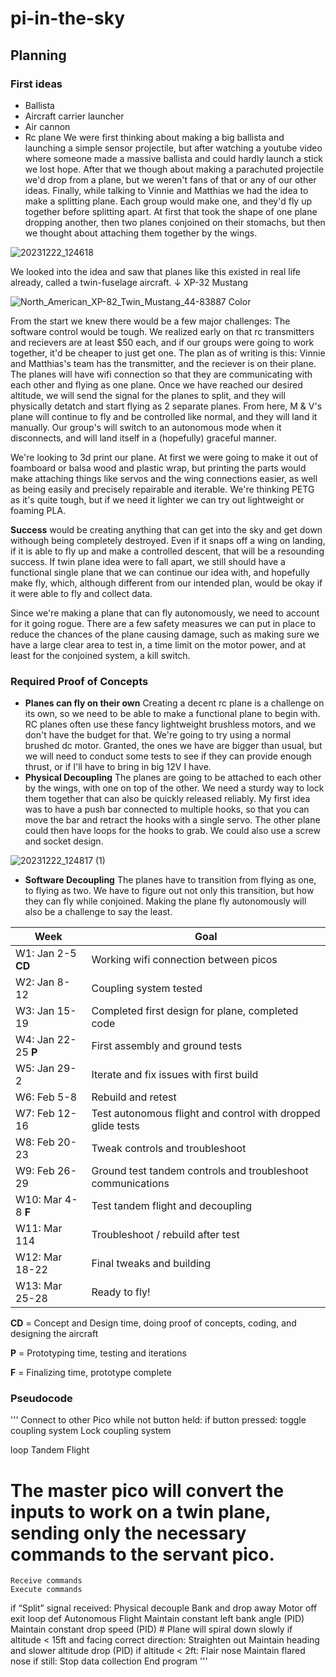 # pi-in-the-sky

## Planning
### First ideas
- Ballista
- Aircraft carrier launcher
- Air cannon
- Rc plane
We were first thinking about making a big ballista and launching a simple sensor projectile, but after watching a youtube video where someone made a massive ballista and could hardly launch a stick we lost hope.
After that we though about making a parachuted projectile we'd drop from a plane, but we weren't fans of that or any of our other ideas.
Finally, while talking to Vinnie and Matthias we had the idea to make a splitting plane. Each group would make one, and they'd fly up together before splitting apart. At first that took the shape of one plane dropping another, then two planes conjoined on their stomachs, but then we thought about attaching them together by the wings.

![20231222_124618](https://github.com/Avanhoo/pi-in-the-sky/assets/113116247/0d76d982-8dc1-4656-b559-26f81509c28d)

We looked into the idea and saw that planes like this existed in real life already, called a twin-fuselage aircraft.     ↓ XP-32 Mustang

![North_American_XP-82_Twin_Mustang_44-83887 Color](https://github.com/Avanhoo/pi-in-the-sky/assets/113116247/ec0e30a9-d397-42a5-8819-e2bb1b982c01)

From the start we knew there would be a few major challenges: 
The software control would be tough. We realized early on that rc transmitters and recievers are at least $50 each, and if our groups were going to work together, it'd be cheaper to just get one. The plan as of writing is this: Vinnie and Matthias's team has the transmitter, and the reciever is on their plane. The planes will have wifi connection so that they are communicating with each other and flying as one plane. Once we have reached our desired altitude, we will send the signal for the planes to split, and they will physically detatch and start flying as 2 separate planes. From here, M & V's plane will continue to fly and be controlled like normal, and they will land it manually. Our group's will switch to an autonomous mode when it disconnects, and will land itself in a (hopefully) graceful manner. 

We're looking to 3d print our plane. At first we were going to make it out of foamboard or balsa wood and plastic wrap, but printing the parts would make attaching things like servos and the wing connections easier, as well as being easily and precisely repairable and iterable. We're thinking PETG as it's quite tough, but if we need it lighter we can try out lightweight or foaming PLA.

**Success** would be creating anything that can get into the sky and get down withough being completely destroyed. Even if it snaps off a wing on landing, if it is able to fly up and make a controlled descent, that will be a resounding success. If twin plane idea were to fall apart, we still should have a functional single plane that we can continue our idea with, and hopefully make fly, which, although different from our intended plan, would be okay if it were able to fly and collect data.

Since we're making a plane that can fly autonomously, we need to account for it going rogue. There are a few safety measures we can put in place to reduce the chances of the plane causing damage, such as making sure we have a large clear area to test in, a time limit on the motor power, and at least for the conjoined system, a kill switch.

### Required Proof of Concepts
- **Planes can fly on their own**
  Creating a decent rc plane is a challenge on its own, so we need to be able to make a functional plane to begin with. RC planes often use these fancy lightweight brushless motors, and we don't have the budget for that. We're going to try using a normal brushed dc motor. Granted, the ones we have are bigger than usual, but we will need to conduct some tests to see if they can provide enough thrust, or if I'll have to bring in big 12V I have.
- **Physical Decoupling**
  The planes are going to be attached to each other by the wings, with one on top of the other. We need a sturdy way to lock them together that can also be quickly released reliably. My first idea was to have a push bar connected to multiple hooks, so that you can move the bar and retract the hooks with a single servo. The other plane could then have loops for the hooks to grab. We could also use a screw and socket design.
  
![20231222_124817 (1)](https://github.com/Avanhoo/pi-in-the-sky/assets/113116247/676130c4-7fe9-4420-91f7-a0bd322d6b5a)

- **Software Decoupling**
  The planes have to transition from flying as one, to flying as two. We have to figure out not only this transition, but how they can fly while conjoined. Making the plane fly autonomously will also be a challenge to say the least.


| Week           | Goal                                                         |
| -------------- | ------------------------------------------------------------ |
| W1: Jan 2-5 **CD** | Working wifi connection between picos                    |
| W2: Jan 8-12   | Coupling system tested                                       |
| W3: Jan 15-19  | Completed first design for plane, completed code             |
| W4: Jan 22-25 **P**| First assembly and ground tests                          |
| W5: Jan 29-2   | Iterate and fix issues with first build                      |
| W6: Feb 5-8    | Rebuild and retest                                           |
| W7: Feb 12-16  | Test autonomous flight and control with dropped glide tests  |
| W8: Feb 20-23  | Tweak controls and troubleshoot                              |
| W9: Feb 26-29  | Ground test tandem controls and troubleshoot communications  |
| W10: Mar 4-8 **F** | Test tandem flight and decoupling                        |
| W11: Mar 114   | Troubleshoot / rebuild after test                            |
| W12: Mar 18-22 | Final tweaks and building                                    |
| W13: Mar 25-28 | Ready to fly!                                                |

**CD** = Concept and Design time, doing proof of concepts, coding, and designing the aircraft

**P** = Prototyping time, testing and iterations

**F** = Finalizing time, prototype complete

### Pseudocode
'''
Connect to other Pico
while not button held:
if button pressed:
	toggle coupling system
Lock coupling system
	
loop Tandem Flight
# The master pico will convert the inputs to work on a twin plane, sending only the necessary commands to the servant pico.
	Receive commands
	Execute commands
if “Split” signal received:
	Physical decouple
	Bank and drop away
	Motor off
	exit loop
def Autonomous Flight
Maintain constant left bank angle (PID) 
Maintain constant drop speed (PID) # Plane will spiral down slowly
if altitude < 15ft and facing correct direction:
	Straighten out
	Maintain heading and slower altitude drop (PID)
	if altitude < 2ft:
		Flair nose
		Maintain flared nose 
		if still:
			Stop data collection
			End program
'''
